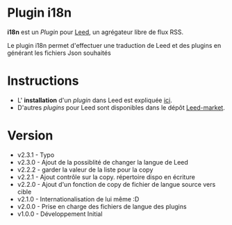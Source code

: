 Plugin i18n
=============

**i18n** est un _Plugin_ pour [Leed](http://projet.idleman.fr/leed), un agrégateur libre de flux RSS.

Le plugin i18n permet d'effectuer une traduction de Leed et des plugins en générant les fichiers Json souhaités

Instructions
============

* L' **installation** d'un _plugin_ dans Leed est expliquée [ici](http://projet.idleman.fr/leed/?page=Plugins).
* D'autres _plugins_ pour Leed sont disponibles dans le dépôt [Leed-market](https://github.com/ldleman/Leed-market).

Version
=======


* v2.3.1  -  Typo
* v2.3.0  -  Ajout de la possiblité de changer la langue de Leed
* v2.2.2  -  garder la valeur de la liste pour la copy
* v2.2.1  -  Ajout contrôle sur la copy. répertoire dispo en écriture
* v2.2.0  -  Ajout d'un fonction de copy de fichier de langue source vers cible
* v2.1.0  -  Internationalisation de lui même :D
* v2.0.0  -  Prise en charge des fichiers de langue des plugins
* v1.0.0  -  Développement Initial